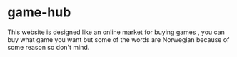 # game-hub
This website is designed like an online market for buying games , you can buy what game  you want but some of the words are Norwegian because of some reason so don't mind. 
